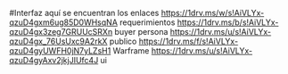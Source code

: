 #Interfaz
aquí se encuentran los enlaces 
https://1drv.ms/w/s!AiVLYx-qzuD4gxm6ug85D0WHsqNA  requerimientos
https://1drv.ms/b/s!AiVLYx-qzuD4gx3zeg7GRUUcSRXn  buyer persona
https://1drv.ms/u/s!AiVLYx-qzuD4gx_76UsUxc9A2rkX  publico 
https://1drv.ms/f/s!AiVLYx-qzuD4gyUWFH0jN7yLZsH1  Warframe
https://1drv.ms/u/s!AiVLYx-qzuD4gyAxv2jkjJIUfc4J  ui
